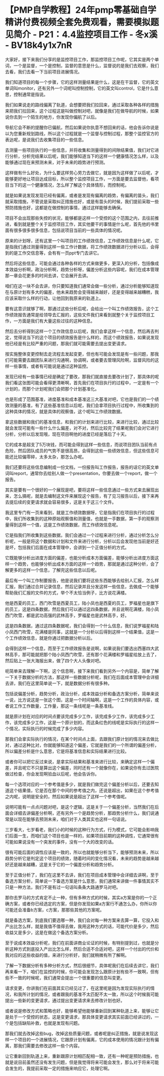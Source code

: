 # 【PMP自学教程】24年pmp零基础自学精讲付费视频全套免费观看，需要模拟题见简介 - P21：4.4监控项目工作 - 冬x溪 - BV18k4y1x7nR

大家好，接下来我们分享的是监控项目工作，那监控项目工作呢，它其实是两个单词，一个是监督，一个是控制，监督的意思是什么，监督说的是我们去观察，我们去看，我们去看一下当前项目进展情况。

我们知道项目的每一个步骤，它的这样测量结果是什么，这是在干监督，它的英文单词叫monitor，还有另外一个词呢叫控制控制，它的英文叫control，它是什么意思，控制通常是指说。

我们如果说走的路线偏离了轨道，会想要把我们拉回来，通过采取各种各样的措施来把我们拉回来，这个过程这是叫做控制对吧，就像是我们在做导航的时候，如果说你去到一个陌生的地方，你发现你偏航了以后。

导航它会不断的提醒你已偏航，然后如果说你执意不想回来的话，他会告诉你说是以为您重新规划路线，所以这个过程就是一个监督与控制过程，那整个监控官方的表达呢，是说我们去收集项目的一些信息。

去测量一些项目执行的一些信息，并将收集和测量得到的间隙结果值，我们对它进行分析，分析完结果以后呢，我们能够知道当下的这样一个健康情况怎么样，以及能够通过现在来预测未来，对于未来的趋势进行预测。

这样做有什么好处，为什么要这样劳心劳力去做它，就是因为这样做了以后呢，才能够更好地让项目达成目标，所以整个监控项目工作，一方面是要去监督他，看项目当下的这一个健康情况，怎么样了解这个具体情形，而控制呢。

就是如果说发现发现已经有偏离，或者是发现有偏离的趋势，有偏离的苗头，我们就采取措施，不管说是采取纠正措施也好，或是有苗头的时候，我们提前采取一些预防措施也好，这都是在做控制的事情，通过这样能够去确保。

项目不会出现那些失控的状况，能够都是这样一个受控的这个范围之内，去往前推进，看到就是整个关于监控项目工作，其实他要干的事情是什么呢，首先他的书里面有很多很多很多信息，包括说项目当前的一些具体的情况呢。

原来的计划呀，还有这里一个叫项目的工作绩效信息，工作绩效信息是什么呢，它是指我们通过测量得到这样一些工作计数据，将工作绩效数据进行分析以后，会得到的是工作交信息等，会有有一页ppt专门去讲它。

然后将这些信息，可能会通过各种各样的方式来做更多，更深入的分析，包括像成本效益分析啊，政治分析啊，趋势分析呀，偏差分析这些内容呢，我们在成本管理那一章会花更多的时间去讲，它会展开去讲。

咱们在这一块不会去讲，你只要知道我们通常会做一些分析，通过分析能够知道现在与原计划有多大的偏差，他未来趋势会变得越来越好，还是变得越来越糟糕，我应该采取什么样的行动，让他回到我原来的轨道上。

要有这意识就够了啊，那通过这些分析后呢，会给出一个叫工作绩效报告，这个工作绩效报告通常是给领导去汇报的，这些文件我们来看到就整个关于监控项目工作，一方面是我们有大量这些过往的这种信息。

然后去分析得到这样一个工作效信息以后呢，我们会拿这样一个信息，然后再去判定，觉得说当下的这个项目的绩效报告是什么样的，而这个绩效报告，如果说发现他已经是有比较严重的问题，那我们就可能需要去提出变更请求。

按实施整体变更控制去走流程去发起变更，但也有可能会发现是有一些问题，那我们可能需要去跟团队来进行沟通啊，协调啊，或者要去管理风险啊，监督风险的这样一些事情，或者有可能说是通过这种监控。

发现已经有一些事情已经是确定了要改，那我们就直接去要改计划了，那具体的呢我们看这张图可能会看得更清晰啊，首先我们在项目执行的过程中，一定是有一个计划的，而那个计划呢我们会把那个计划基准化。

也是形成了范围基准，进度基准和成本基准这三大基准对吧，它也是我们的一个绩效测量的基准，有了这些基准信息以后呢，我们会拿项目执行过程中，所收集到的这种具体的情况，就是具体的观察值，这个呢叫工作绩效数据。

拿这些数据和我们的基准信息，和我们的计划来进行比较，来进行比较，通过比较就会发现可能有一些什么什么偏差，对不对，然后比较完了结果呢我们会对它进行分析，分析以后发现哦，现在项目啊他的进度已经是落后了十天。

它的成本是超支了5万块钱，而可能会得到这样一些信息，而说项目团队当前有点危险，然后团队成员的气势不是很高昂，会得到这些一些绩效信息，但这些信息可能还比较偏零碎，太多太杂，那怎么办呢。

我们还要将这些信息编制成一份文档，一份报告叫工作报告，报告的话它的英文单词叫report，通常你去给别人做一个presentation，你要去做一个report，做一个报告。

其实是要有一个很好的一个展现是吧，要将这样一些信息通过一些方式来去展现出来，怎么搞呢，就是去编制这文件来展现这个报告，有了见习报告以后，接下来再去提后续的变更请求就会容易很多，这是关于这三个文件。

我这里专门有一页来看到，就是工作绩效数据呀，它是指我们在项目执行的过程中，我们所收集到的这种原始观察值和测量值，也就是一手数据，第一手的观察测量得到这样一个值，这是工作绩效数据，而工作绩效信息呢。

它是指我们所收集到这些数据，我们会通过一个过程来进行分析，通过分析怎么分析呢，一般是将这个数据和计划和文件来进行分析，分析以后会发现他当前是好还是坏，包括我们后面在成本管理中，会讲到一个正值分析的方式。

它既能够分析出进度方面的偏差，也能分析成本方面偏差，能够分析出进度方面这样一个趋势，也能够分析出成本方面的这样一个趋势，那就是通过这种分析，会了解更多的这样一个信息，了解完这些信息以后呢。

最后有一个叫工作制要报告，他是说我们要将这些东西能够去给别人汇报，怎么样汇报，我们通过合并记录信息，然后记录并且分发这样一些信息，去做成一个能够帮助我们汇报的文件的方式，举个不太恰当例子，比方说花满楼。

他是西夏的员工，西门吹雪是西夏员工，陆小凤也是西夏的员工，罗福星也是旗下的员工，这是四条数据，然后我们可以通过这四条数据，并且说啊花满楼，陆小凤西门吹雪，都是武功高强的武林高手，罗福星也是武林高手，好。

这是四条数据，通过这四条数据呢，我们会得到一个什么信息，我们说罗福星和陆小凤西门吹雪，花满楼是同事，这就是一个分析以后得到这样一个结果值，这是一个工作绩效信息，就是你通过把数据分析以后。

会得到这样一个信息，而至于工作绩效报告是说啊，如果说我们要选出西塞四大武林高手，那可能就把那个陆小凤西门吹雪，还有那个花满楼和罗福星给放上去了，然后贴上一张大海报出来，做了四个大人头像对吧。

呃简单来去理解一下啊，这个信息啊，接下来我们看到另外一个内容是，简单了解一下关于数据分析的方法，那这样一些数据分析呢，我们在后面成本管理中会详细去讲，我们在这里简单说一下，就是数据分析有很多种。

包括说偏差分析，趋势分析，政治分析，成本效益分析和备选方案分析，简单来说一说，比方说这是一张这个图，这是一个时间轴啊，这是一个工作的具体内容，或者说工作工作数量，工作量，那这一条线呢是一条基准线。

就是原计划在对应的时间点要该完成多少工作，该完成多少工作，该完成多少工作，该完成多少工作，这是一个原计划的，而这条红色的线呢是实际执行的这样一个情况，实际执行的时候完成了多少内容。

那我们会拿实际执行的情况，在某个时间点上面，去跟我们原计划的情况来去做比对，通过这种比对，你就能够知道这个偏差，它就是我们的一个所谓的偏差分析，所以偏差分析是什么意思，它是将基准信息和实际结果进行比较。

或者你可以把它反过来说，是拿实际结果和基准来进行比较，来确定这样一个偏差，并且呢它不只是算出这个偏差，同时还有一个就像你在，如果说你有去过医院做过检查，你会发现啊验血以后呢，他会告诉你。

每一个选项对应的一个参考值是多少，就是我们做完这个偏差分析以后，还要去知道这个结果值，它是否在那个中间的参考值之内，还说是超出，如果在这个参考值之内呢，说明是安全的，然后如果说是超出了这样一个参考值呢。

说明可能有一点点问题对吧，是这个逻辑，这是关于一个偏差分析，当然我们在后面会详细去讲偏差分析啊，还有另外一个是趋势分析，那趋势分析什么，我们说通常是以现在能够去预测未来，咱们对于人类其实也这样一句话说。

三岁看大，七岁看老，我们小的时候的这种行为方式，行为模式，它可能会影响我们后面一生，而咱们这个项目也是一样的，如果项目前期的这种调性，它通常很有可能如果说没有一个突发的事件，没有一个大的改变的话。

很有可能后面的调性应该是一致的，所以也就能够分析当下，能够预测未来，所以趋势分析它是判定这个项目的绩效，随着时间的变化情况看，未来的趋势是越来越好还是越来越糟，这是关于它的一个偏差分析和趋势分析。

至于正值分析了，我们在这里不去讲，我们在项目成本管理中会详细去讲啊，至于备选方案分析，简单说一下备选方案是什么意思，我们通常来讲做一件事情其实不只是一种方法，我们不是有过一句话叫条条大路通罗马对吧。

那你去罗马的方式肯定不止一种，但有多种方式的时候，其实a方案是你的一个正确方案，或者你已经选定的方案，但是你发现如果a方案行不通怎么办，你所以你可能还会准备b方案，c方案，那那些其他的方案呢。

就是备选方案，到底我们要选哪一种，我们会对每一种方案来去算一算，它投入和产出比怎么样，就是我值不值得去做，我用这种方式的话，可能代价是多少，然后收益又是多少，这是在做这个备选方案分析。

至于说成本效益分析呢，我们在前面讲商业论证的时候，有特别提到过，也就是分析这种方式到底投入产出比怎么样，然后合适不合适对吧，这样一个付出的代价和我对应的这些收益的值，来进行分析好，我们就稍微有所了解啊。

了解一下数据分析有多种分析方式，然后很细节，具体呢我们在后续去讲它，我们再来看一下，咱们在监控的时候，你可能会发现怎么跟原计划有些不一致啊，但有些不一致的时候呢，我们通常会提出一个很重要的信息叫变更。

请求变更，你讲我们在前面其实已经见过了，在这里呢是因为发现实际执行的情况，和我所计划的情况，或者跟我的基准不太匹配不太一致，所以这个时候我可能提出一些新的变更请求，通过提出变更请求来去修改计划也好。

或者说是修改方式和策略也好，能够希望他能够重新回到某种轨道上来，能够让它是处于一个受控的状态，这是变更请求，那具体变更请求其实前面已经讲过的，一个是包括缺陷补救，也就是发现有问题。

那我们就去改掉这些bug，改掉这些质量问题，或者呢是纠正措施，就是说发现这样一个项目的一个进展情况，它跟原计划有偏离，它的成本使用的情况跟计划有偏离，那我们需要去修改这样一些个内容。

让它重新回到轨道上来，重新跟原计划相匹配相一致，还有一种呢是预防措施，也就是说目前虽然还没有发生问题，但是我觉得将来可能会发生，那么对于将来可能会发生的，我提前采取一定的措施来响应它，处理它啊。

